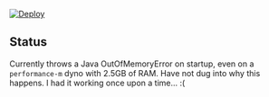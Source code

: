 [![Deploy](https://www.herokucdn.com/deploy/button.svg)](https://heroku.com/deploy)

Status
------

Currently throws a Java OutOfMemoryError on startup, even on a `performance-m` dyno with 2.5GB of RAM.  Have not dug into why this happens.  I had it working once upon a time... :(
